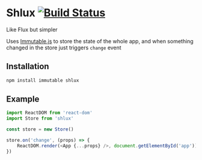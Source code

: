 # Shlux [![Build Status](https://travis-ci.org/dolbyzerr/shlux.svg?branch=v0.1)](https://travis-ci.org/dolbyzerr/shlux)
Like Flux but simpler

Uses [Immutable.js](https://facebook.github.io/immutable-js/) to store the state of the whole app, and when something changed in the store just triggers `change` event

## Installation
```bash
npm install immutable shlux
```

## Example
```javascript
import ReactDOM from 'react-dom'
import Store from 'shlux'

const store = new Store()

store.on('change', (props) => {
    ReactDOM.render(<App {...props} />, document.getElementById('app'))
})
```
